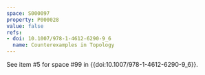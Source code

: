 ```yaml
---
space: S000097
property: P000028
value: false
refs:
- doi: 10.1007/978-1-4612-6290-9_6
  name: Counterexamples in Topology
---
```


See item #5 for space #99 in {{doi:10.1007/978-1-4612-6290-9_6}}.
